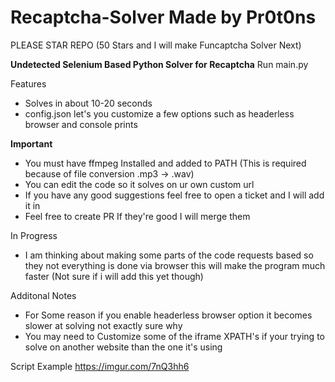 # Recaptcha-Solver Made by Pr0t0ns
PLEASE STAR REPO (50 Stars and I will make Funcaptcha Solver Next)

**Undetected Selenium Based Python Solver for Recaptcha**
Run main.py

Features
* Solves in about 10-20 seconds
* config.json let's you customize a few options such as headerless browser and console prints

**Important**
* You must have ffmpeg Installed and added to PATH (This is required because of file conversion .mp3 -> .wav)
* You can edit the code so it solves on ur own custom url
* If you have any good suggestions feel free to open a ticket and I will add it in
* Feel free to create PR If they're good I will merge them

In Progress
* I am thinking about making some parts of the code requests based so they not everything is done via browser this will make the program much faster (Not sure if i will add this yet though)

Additonal Notes
* For Some reason if you enable headerless browser option it becomes slower at solving not exactly sure why
* You may need to Customize some of the iframe XPATH's if your trying to solve on another website than the one it's using

Script Example
https://imgur.com/7nQ3hh6
